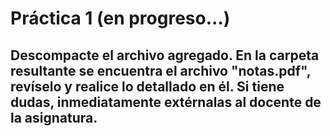 # Práctica 1 (en progreso...)

## Descompacte el archivo agregado. En la carpeta resultante se encuentra el archivo "notas.pdf", revíselo y realice lo detallado en él. Si tiene dudas, inmediatamente extérnalas al docente de la asignatura.

